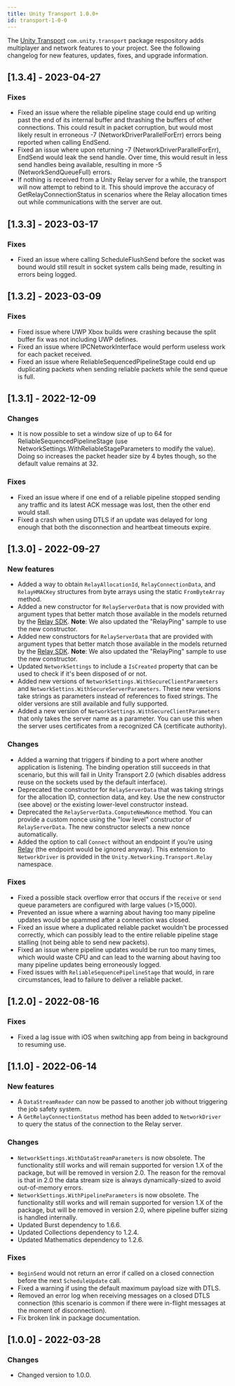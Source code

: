 ```yaml
---
title: Unity Transport 1.0.0+
id: transport-1-0-0
---
```


The [Unity Transport](../../transport/current/about) `com.unity.transport` package respository adds multiplayer and network features to your project. See the following changelog for new features, updates, fixes, and upgrade information.

## [1.3.4] - 2023-04-27

### Fixes

- Fixed an issue where the reliable pipeline stage could end up writing past the end of its internal buffer and thrashing the buffers of other connections. This could result in packet corruption, but would most likely result in erroneous -7 (NetworkDriverParallelForErr) errors being reported when calling EndSend.
- Fixed an issue where upon returning -7 (NetworkDriverParallelForErr), EndSend would leak the send handle. Over time, this would result in less send handles being available, resulting in more -5 (NetworkSendQueueFull) errors.
- If nothing is received from a Unity Relay server for a while, the transport will now attempt to rebind to it. This should improve the accuracy of GetRelayConnectionStatus in scenarios where the Relay allocation times out while communications with the server are out.

## [1.3.3] - 2023-03-17

### Fixes

- Fixed an issue where calling ScheduleFlushSend before the socket was bound would still result in socket system calls being made, resulting in errors being logged.

## [1.3.2] - 2023-03-09

### Fixes

- Fixed issue where UWP Xbox builds were crashing because the split buffer fix was not including UWP defines.
- Fixed an issue where IPCNetworkInterface would perform useless work for each packet received.
- Fixed an issue where ReliableSequencedPipelineStage could end up duplicating packets when sending reliable packets while the send queue is full.

## [1.3.1] - 2022-12-09

### Changes

- It is now possible to set a window size of up to 64 for ReliableSequencedPipelineStage (use NetworkSettings.WithReliableStageParameters to modify the value). Doing so increases the packet header size by 4 bytes though, so the default value remains at 32.

### Fixes
- Fixed an issue where if one end of a reliable pipeline stopped sending any traffic and its latest ACK message was lost, then the other end would stall.
- Fixed a crash when using DTLS if an update was delayed for long enough that both the disconnection and heartbeat timeouts expire.

## [1.3.0] - 2022-09-27

### New features

* Added a way to obtain `RelayAllocationId`, `RelayConnectionData`, and `RelayHMACKey` structures from byte arrays using the static `FromByteArray` method.
* Added a new constructor for `RelayServerData` that is now provided with argument types that better match those available in the models returned by the [Relay SDK](https://docs.unity.com/relay/SDK/sdk.html). **Note**: We also updated the "RelayPing" sample to use the new constructor.
* Added new constructors for `RelayServerData` that are provided with argument types that better match those available in the models returned by the [Relay SDK](https://docs.unity.com/relay/SDK/sdk.html). **Note**: We also updated the "RelayPing" sample to use the new constructor.
* Updated `NetworkSettings` to include a `IsCreated` property that can be used to check if it's been disposed of or not.
* Added new versions of `NetworkSettings.WithSecureClientParameters` and `NetworkSettins.WithSecureServerParameters`. These new versions take strings as parameters instead of references to fixed strings. The older versions are still available and fully supported.
* Added a new version of `NetworkSettings.WithSecureClientParameters` that only takes the server name as a parameter. You can use this when the server uses certificates from a recognized CA (certificate authority).

### Changes

* Added a warning that triggers if binding to a port where another application is listening. The binding operation still succeeds in that scenario, but this will fail in Unity Transport 2.0 (which disables address reuse on the sockets used by the default interface).
* Deprecated the constructor for `RelayServerData` that was taking strings for the allocation ID, connection data, and key. Use the new constructor (see above) or the existing lower-level constructor instead.
* Deprecated the `RelayServerData.ComputeNewNonce` method. You can provide a custom nonce using the "low level" constructor of `RelayServerData`. The new constructor selects a new nonce automatically.
* Added the option to call `Connect` without an endpoint if you’re using [Relay](https://docs.unity.com/relay) (the endpoint would be ignored anyway). This extension to `NetworkDriver` is provided in the `Unity.Networking.Transport.Relay` namespace.

### Fixes

* Fixed a possible stack overflow error that occurs if the `receive` or `send` queue parameters are configured with large values (>15,000).
* Prevented an issue where a warning about having too many pipeline updates would be spammed after a connection was closed.
* Fixed an issue where a duplicated reliable packet wouldn't be processed correctly, which can possibly lead to the entire reliable pipeline stage stalling (not being able to send new packets).
* Fixed an issue where pipeline updates would be run too many times, which would waste CPU and can lead to the warning about having too many pipeline updates being erroneously logged.
* Fixed issues with `ReliableSequencePipelineStage` that would, in rare circumstances, lead to failure to deliver a reliable packet.

## [1.2.0] - 2022-08-16

### Fixes

* Fixed a lag issue with iOS when switching app from being in background to resuming use.

## [1.1.0] - 2022-06-14

### New features

* A `DataStreamReader` can now be passed to another job without triggering the job safety system.
* A `GetRelayConnectionStatus` method has been added to `NetworkDriver` to query the status of the connection to the Relay server.

### Changes

* `NetworkSettings.WithDataStreamParameters` is now obsolete. The functionality still works and will remain supported for version 1.X of the package, but will be removed in version 2.0. The reason for the removal is that in 2.0 the data stream size is always dynamically-sized to avoid out-of-memory errors.
* `NetworkSettings.WithPipelineParameters` is now obsolete. The functionality still works and will remain supported for version 1.X of the package, but will be removed in version 2.0, where pipeline buffer sizing is handled internally.
* Updated Burst dependency to 1.6.6.
* Updated Collections dependency to 1.2.4.
* Updated Mathematics dependency to 1.2.6.

### Fixes

* `BeginSend` would not return an error if called on a closed connection before the next `ScheduleUpdate` call.
* Fixed a warning if using the default maximum payload size with DTLS.
* Removed an error log when receiving messages on a closed DTLS connection (this scenario is common if there were in-flight messages at the moment of disconnection).
* Fix broken link in package documentation.

## [1.0.0] - 2022-03-28

### Changes

* Changed version to 1.0.0.